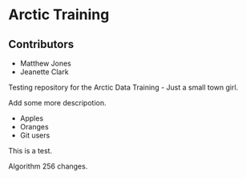 # Arctic Training

## Contributors

- Matthew Jones
- Jeanette Clark

Testing repository for the Arctic Data Training - Just a small town girl.

Add some more descripotion.

* Apples
* Oranges
* Git users


This is a test.

Algorithm 256 changes.
